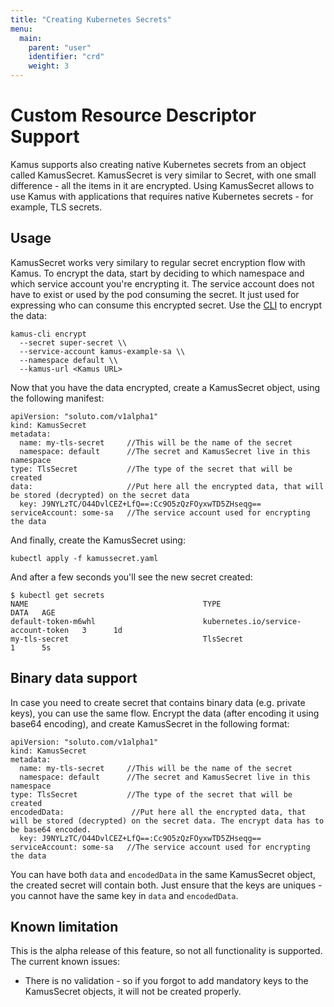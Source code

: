 ```yaml
---
title: "Creating Kubernetes Secrets"
menu:
  main:
    parent: "user"
    identifier: "crd"
    weight: 3
---
```


# Custom Resource Descriptor Support
Kamus supports also creating native Kubernetes secrets from an object called KamusSecret. 
KamusSecret is very similar to Secret, with one small difference - all the items in it are encrypted.
Using KamusSecret allows to use Kamus with applications that requires native Kubernetes secrets - for example, TLS secrets.

## Usage
KamusSecret works very similary to regular secret encryption flow with Kamus.
To encrypt the data, start by deciding to which namespace and which service account you're encrypting it.
The service account does not have to exist or used by the pod consuming the secret.
It just used for expressing who can consume this encrypted secret.
Use the [CLI](https://github.com/Soluto/kamus/blob/master/cli/README.md) to encrypt the data:
```
kamus-cli encrypt 
  --secret super-secret \\ 
  --service-account kamus-example-sa \\
  --namespace default \\
  --kamus-url <Kamus URL>
```
Now that you have the data encrypted, create a KamusSecret object, using the following manifest:
```
apiVersion: "soluto.com/v1alpha1"
kind: KamusSecret
metadata:
  name: my-tls-secret     //This will be the name of the secret
  namespace: default      //The secret and KamusSecret live in this namespace
type: TlsSecret           //The type of the secret that will be created
data:                     //Put here all the encrypted data, that will be stored (decrypted) on the secret data
  key: J9NYLzTC/O44DvlCEZ+LfQ==:Cc9O5zQzFOyxwTD5ZHseqg==
serviceAccount: some-sa   //The service account used for encrypting the data
```
And finally, create the KamusSecret using:
```
kubectl apply -f kamussecret.yaml
```
And after a few seconds you'll see the new secret created:
```
$ kubectl get secrets
NAME                                       TYPE                                  DATA   AGE
default-token-m6whl                        kubernetes.io/service-account-token   3      1d
my-tls-secret                              TlsSecret                             1      5s
```

## Binary data support
In case you need to create secret that contains binary data (e.g. private keys), you can use the same flow.
Encrypt the data (after encoding it using base64 encoding), and create KamusSecret in the following format:

```
apiVersion: "soluto.com/v1alpha1"
kind: KamusSecret
metadata:
  name: my-tls-secret     //This will be the name of the secret
  namespace: default      //The secret and KamusSecret live in this namespace
type: TlsSecret           //The type of the secret that will be created
encodedData:               //Put here all the encrypted data, that will be stored (decrypted) on the secret data. The encrypt data has to be base64 encoded.
  key: J9NYLzTC/O44DvlCEZ+LfQ==:Cc9O5zQzFOyxwTD5ZHseqg==
serviceAccount: some-sa   //The service account used for encrypting the data
```

You can have both `data` and `encodedData` in the same KamusSecret object, the created secret will contain both.
Just ensure that the keys are uniques - you cannot have the same key in `data` and `encodedData`.

## Known limitation
This is the alpha release of this feature, so not all functionality is supported. 
The current known issues:

* There is no validation - so if you forgot to add mandatory keys to the KamusSecret objects, it will not be created properly.
